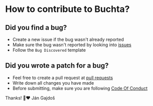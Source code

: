 # How to contribute to Buchta?

## Did you find a bug?
* Create a new issue if the bug wasn't already reported
* Make sure the bug wasn't reported by looking into <a href="https://github.com/Fire-The-Fox/buchta/issues">issues</a>
* Follow the `Bug Discovered` template

## Did you wrote a patch for a bug?
* Feel free to create a pull request at <a href="https://github.com/Fire-The-Fox/buchta/pulls">pull requests</a>
* Write down all changes you have made
* Before submitting, make sure you are following <a href="https://github.com/Fire-The-Fox/buchta/blob/develop/CODE_OF_CONDUCT.md">Code Of Conduct</a>

Thanks! 🙂❤️
Ján Gajdoš